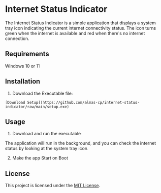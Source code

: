 # Internet Status Indicator 
 
The Internet Status Indicator is a simple application that displays a system tray icon indicating the current internet connectivity status. The icon turns green when the internet is available and red when there's no internet connection. 
 
## Requirements 
 Windows 10 or 11
 
## Installation 
 
1.  Download the Executable file: 
   ``` 
[Download Setup](https://github.com/almas-cp/internet-status-indicator/raw/main/setup.exe)
   ``` 
 
 
## Usage 
 
1. Download and run the executable
 
The application will run in the background, and you can check the internet status by looking at the system tray icon. 

2. Make the app Start on Boot 

## License 
 
This project is licensed under the [MIT License](LICENSE). 
